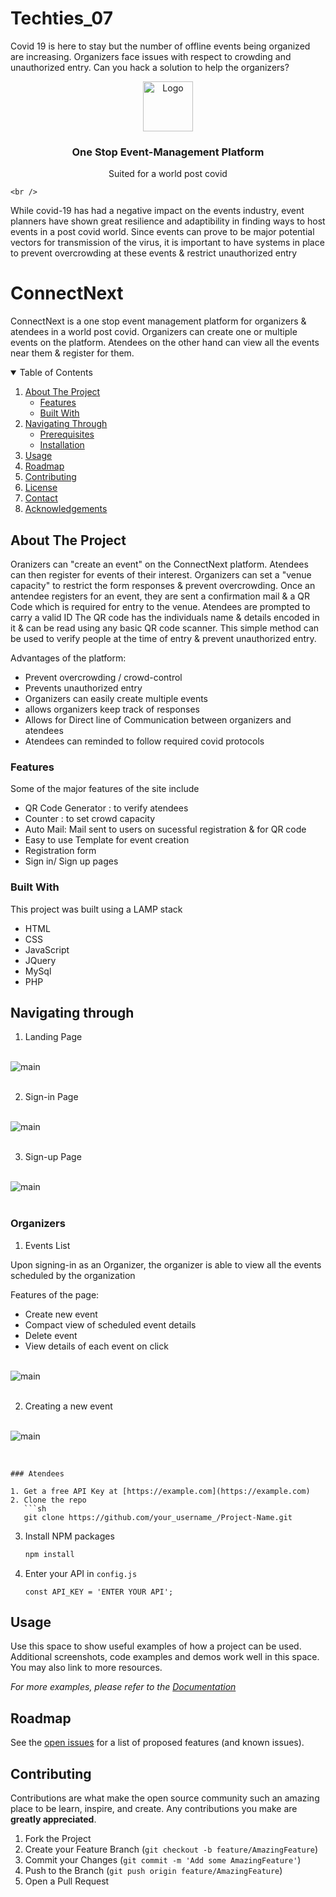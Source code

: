 # Techties_07
Covid 19 is here to stay but the number of offline events being organized are increasing. Organizers face issues with respect to crowding and unauthorized entry. Can you hack a solution to help the organizers?



<!-- PROJECT LOGO -->

<p align="center">
<img src="connectnext.png" alt="Logo" width="80" height="80">
<p align="center">
  

  <h3 align="center">One Stop Event-Management Platform </h3>

  <p align="center">
    Suited for a world post covid
    
    <br />
    
  </p>
</p>

While covid-19 has had a negative impact on the events industry, event planners have shown great resilience and adaptibility in finding ways to host events in a post covid world. 
Since events can prove to be major potential vectors for transmission of the virus, it is important to have systems in place to prevent overcrowding at these events & restrict unauthorized entry 

# ConnectNext

ConnectNext is a one stop event management platform for organizers & atendees in a world post covid.
Organizers can create one or multiple events on the platform.
Atendees on the other hand can view all the events near them & register for them. 




<!-- TABLE OF CONTENTS -->
<details open="open">
  <summary>Table of Contents</summary>
  <ol>
    <li>
      <a href="#about-the-project">About The Project</a>
      <ul>
        <li><a href="#features">Features</a></li>
        <li><a href="#built-with">Built With</a></li>
      </ul>
    </li>
    <li>
      <a href="#navigating-through">Navigating Through</a>
      <ul>
        <li><a href="#prerequisites">Prerequisites</a></li>
        <li><a href="#installation">Installation</a></li>
      </ul>
    </li>
    <li><a href="#usage">Usage</a></li>
    <li><a href="#roadmap">Roadmap</a></li>
    <li><a href="#contributing">Contributing</a></li>
    <li><a href="#license">License</a></li>
    <li><a href="#contact">Contact</a></li>
    <li><a href="#acknowledgements">Acknowledgements</a></li>
  </ol>
</details>



<!-- ABOUT THE PROJECT -->
## About The Project

Oranizers can "create an event" on the ConnectNext platform. Atendees can then register for events of their interest.
Organizers can set a "venue capacity" to restrict the form responses & prevent overcrowding.
Once an antendee registers for an event, they are sent a confirmation mail & a QR Code which is required for entry to the venue. Atendees are prompted to carry a valid ID
The QR code has the individuals name & details encoded in it & can be read using any basic QR code scanner.
This simple method can be used to verify people at the time of entry & prevent unauthorized entry.

Advantages of the platform:
* Prevent overcrowding / crowd-control
* Prevents unauthorized entry
* Organizers can easily create multiple events
* allows organizers keep track of responses
* Allows for Direct line of Communication between organizers and atendees
* Atendees can reminded to follow required covid protocols


### Features

Some of the major features of the site include
* QR Code Generator : to verify atendees
* Counter : to set crowd capacity
* Auto Mail: Mail sent to users on sucessful registration & for QR code
* Easy to use Template for event creation
* Registration form
* Sign in/ Sign up pages 

### Built With

This project was built using a LAMP stack
* HTML
* CSS
* JavaScript
* JQuery
* MySql
* PHP


<!-- GETTING STARTED -->
## Navigating through

1. Landing Page
<br/>
  <img src="landing-page.png" alt="main"/><br><br>
  
2. Sign-in Page
 <br/>
  <img src="SignIn.png" alt="main"/><br><br>
  
3. Sign-up Page
  <br/>
  <img src="SignUp.png" alt="main"/><br><br>


### Organizers


1. Events List

Upon signing-in as an Organizer, the organizer is able to view all the events scheduled by the organization

Features of the page:
* Create new event
* Compact view of scheduled event details
* Delete event
* View details of each event on click

<br/>
  <img src="Event-list.png" alt="main"/><br><br>

2. Creating a new event

<br/>
  <img src="CreateEventForm.jpg" alt="main"/><br><br>



```

### Atendees

1. Get a free API Key at [https://example.com](https://example.com)
2. Clone the repo
   ```sh
   git clone https://github.com/your_username_/Project-Name.git
   ```
3. Install NPM packages
   ```sh
   npm install
   ```
4. Enter your API in `config.js`
   ```JS
   const API_KEY = 'ENTER YOUR API';
   ```



<!-- USAGE EXAMPLES -->
## Usage

Use this space to show useful examples of how a project can be used. Additional screenshots, code examples and demos work well in this space. You may also link to more resources.

_For more examples, please refer to the [Documentation](https://example.com)_



<!-- ROADMAP -->
## Roadmap

See the [open issues](https://github.com/othneildrew/Best-README-Template/issues) for a list of proposed features (and known issues).



<!-- CONTRIBUTING -->
## Contributing

Contributions are what make the open source community such an amazing place to be learn, inspire, and create. Any contributions you make are **greatly appreciated**.

1. Fork the Project
2. Create your Feature Branch (`git checkout -b feature/AmazingFeature`)
3. Commit your Changes (`git commit -m 'Add some AmazingFeature'`)
4. Push to the Branch (`git push origin feature/AmazingFeature`)
5. Open a Pull Request


